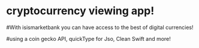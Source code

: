 # cryptocurrency viewing app!

#With isismarketbank you can have access to the best of digital currencies!

#using a coin gecko API, quickType for Jso, Clean Swift and more!
